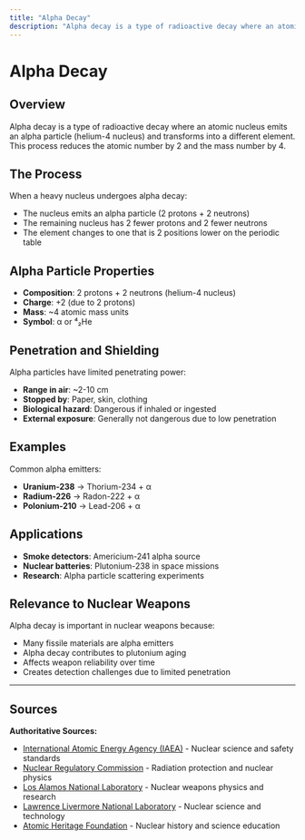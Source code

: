 ```yaml
---
title: "Alpha Decay"
description: "Alpha decay is a type of radioactive decay where an atomic nucleus emits an alpha particle (helium-4 nucleus) and transforms into a different element."
---
```


# Alpha Decay

## Overview

Alpha decay is a type of radioactive decay where an atomic nucleus emits an alpha particle (helium-4 nucleus) and transforms into a different element. This process reduces the atomic number by 2 and the mass number by 4.

## The Process

When a heavy nucleus undergoes alpha decay:
- The nucleus emits an alpha particle (2 protons + 2 neutrons)
- The remaining nucleus has 2 fewer protons and 2 fewer neutrons
- The element changes to one that is 2 positions lower on the periodic table

## Alpha Particle Properties

- **Composition**: 2 protons + 2 neutrons (helium-4 nucleus)
- **Charge**: +2 (due to 2 protons)
- **Mass**: ~4 atomic mass units
- **Symbol**: α or ⁴₂He

## Penetration and Shielding

Alpha particles have limited penetrating power:
- **Range in air**: ~2-10 cm
- **Stopped by**: Paper, skin, clothing
- **Biological hazard**: Dangerous if inhaled or ingested
- **External exposure**: Generally not dangerous due to low penetration

## Examples

Common alpha emitters:
- **Uranium-238** → Thorium-234 + α
- **Radium-226** → Radon-222 + α
- **Polonium-210** → Lead-206 + α

## Applications

- **Smoke detectors**: Americium-241 alpha source
- **Nuclear batteries**: Plutonium-238 in space missions
- **Research**: Alpha particle scattering experiments

## Relevance to Nuclear Weapons

Alpha decay is important in nuclear weapons because:
- Many fissile materials are alpha emitters
- Alpha decay contributes to plutonium aging
- Affects weapon reliability over time
- Creates detection challenges due to limited penetration

---

## Sources

**Authoritative Sources:**

- [International Atomic Energy Agency (IAEA)](https://www.iaea.org) - Nuclear science and safety standards
- [Nuclear Regulatory Commission](https://www.nrc.gov) - Radiation protection and nuclear physics
- [Los Alamos National Laboratory](https://www.lanl.gov) - Nuclear weapons physics and research
- [Lawrence Livermore National Laboratory](https://www.llnl.gov) - Nuclear science and technology
- [Atomic Heritage Foundation](https://www.atomicheritage.org) - Nuclear history and science education